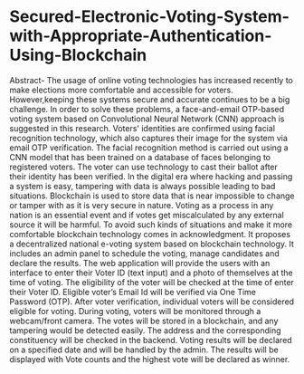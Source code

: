 # Secured-Electronic-Voting-System-with-Appropriate-Authentication-Using-Blockchain

Abstract- The usage of online voting technologies has increased recently to make elections more comfortable and accessible for voters. However,keeping these systems secure and accurate continues to be a big challenge. In order to solve these problems, a face-and-email OTP-based voting system based on Convolutional Neural Network (CNN) approach is suggested in this research. Voters' identities are confirmed using facial recognition technology, which also captures their image for the system via email OTP verification. The facial recognition method is carried out using a CNN model that has been trained on a database of faces belonging to registered voters. The voter can use technology to cast their ballot after their identity has been verified. In the digital era where hacking and passing a system is easy, tampering with data is always possible leading to bad situations. Blockchain is used to store data that is near impossible to change or tamper with as it is very secure in nature. Voting as a process in any nation is an essential event and if votes get miscalculated by any external source it will be harmful. To avoid such kinds of situations and make it more comfortable blockchain technology comes in acknowledgment. It proposes a decentralized national e-voting system based on blockchain technology. It includes an admin panel to schedule the voting, manage candidates and declare the results. The web application will provide the users with an interface to enter their Voter ID (text input) and a photo of themselves at the time of voting. The eligibility of the voter will be checked at the time of enter their Voter ID. Eligible voter’s Email Id will be verified via One Time Password (OTP). After voter verification, individual voters will be considered eligible for voting. During voting, voters will be monitored through a webcam/front camera. The votes will be stored in a blockchain, and any tampering would be detected easily. The address and the corresponding constituency will be checked in the backend. Voting results will be declared on a specified date and will be handled by the admin. The results will be displayed with Vote counts and the highest vote will be declared as winner.
